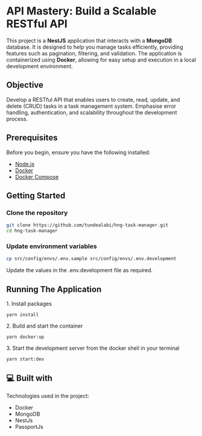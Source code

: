 # API Mastery: Build a Scalable RESTful API

This project is a **NestJS** application that interacts with a **MongoDB** database. It is designed to help you manage tasks efficiently, providing features such as pagination, filtering, and validation. The application is containerized using **Docker**, allowing for easy setup and execution in a local development environment.

## Objective

Develop a RESTful API that enables users to create, read, update, and delete (CRUD) tasks in a task management system. Emphasise error handling, authentication, and scalability throughout the development process.

## Prerequisites

Before you begin, ensure you have the following installed:

- [Node.js](https://nodejs.org/en/download/package-manager)
- [Docker](https://docs.docker.com/get-docker/)
- [Docker Compose](https://docs.docker.com/compose/install/)

## Getting Started

### Clone the repository

```bash
git clone https://github.com/tundealabi/hng-task-manager.git
cd hng-task-manager
```

### Update environment variables

```bash
cp src/config/envs/.env.sample src/config/envs/.env.development
```

Update the values in the .env.development file as required.

## Running The Application

<p>1. Install packages</p>

```
yarn install
```

<p>2. Build and start the container</p>

```
yarn docker:up
```

<p>3. Start the development server from the docker shell in your terminal</p>

```
yarn start:dev
```

## 💻 Built with

Technologies used in the project:

- Docker
- MongoDB
- NestJs
- PassportJs
